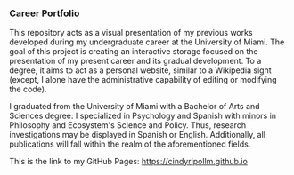 ### Career Portfolio  

This repository acts as a visual presentation of my previous works developed during my undergraduate career at the University of Miami. The goal of this project is creating an interactive storage focused on the presentation of my present career and its gradual development. To a degree, it aims to act as a personal website, similar to a Wikipedia sight (except, I alone have the administrative capability of editing or modifying the code).

I graduated from the University of Miami with a Bachelor of Arts and Sciences degree: I specialized in Psychology and Spanish with minors in Philosophy and Ecosystem's Science and Policy. Thus, research investigations may be displayed in Spanish or English. Additionally, all publications will fall within the realm of the aforementioned fields.


This is the link to my GitHub Pages: https://cindyripollm.github.io


